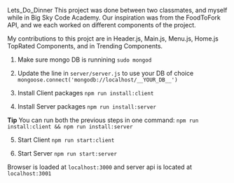 Lets_Do_Dinner
This project was done between two classmates, and myself while in Big Sky Code Academy. Our inspiration was from the FoodToFork API, and we each worked on different components of the project.

My contributions to this projct are in Header.js, Main.js, Menu.js, Home.js TopRated Components, and in Trending Components.

1) Make sure mongo DB is runnining
`sudo mongod`

2) Update the line in `server/server.js` to use your DB of choice
`mongoose.connect('mongodb://localhost/__YOUR_DB__')`

3) Install Client packages
`npm run install:client`

4) Install Server packages
`npm run install:server`

__Tip__
You can run both the previous steps in one command:
`npm run install:client && npm run install:server`

5) Start Client
`npm run start:client`

6) Start Server
`npm run start:server`

Browser is loaded at `localhost:3000` and server api is located at `localhost:3001`
